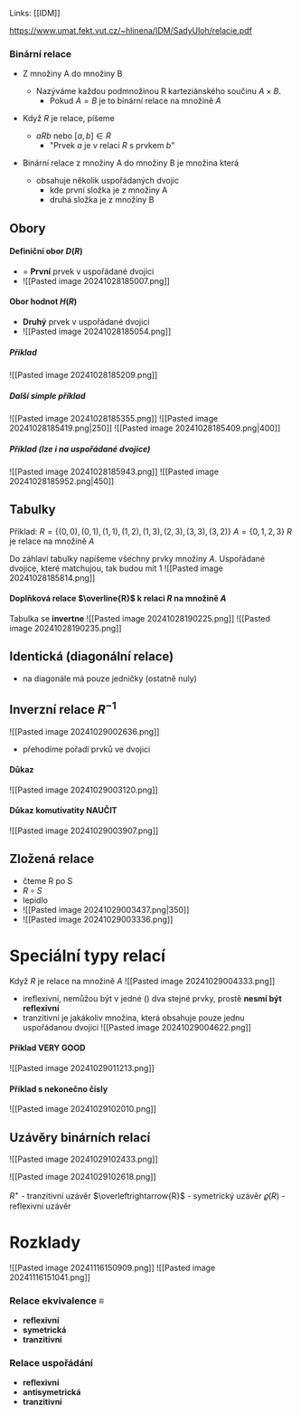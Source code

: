Links: [[IDM]]

https://www.umat.fekt.vut.cz/~hlinena/IDM/SadyUloh/relacie.pdf
### Binární relace
- Z množiny A do množiny B
	- Nazýváme každou podmnožinou R karteziánského součinu $A \times B$.
		- Pokud $A = B$ je to binární relace na množině $A$
- Když $R$ je relace, píšeme 
	- $aRb$ nebo $[a,b] \in R$
		- "Prvek $a$ je v relaci $R$ s prvkem $b$"

- Binární relace z množiny A do množiny B je množina která
	- obsahuje několik uspořádaných dvojic
		- kde první složka je z množiny A
		- druhá složka je z množiny B
		
## Obory
#### Definiční obor $D(R)$
- = **První** prvek v uspořádané dvojici
- ![[Pasted image 20241028185007.png]]

#### Obor hodnot $H(R)$
- **Druhý** prvek v uspořádané dvojici
- ![[Pasted image 20241028185054.png]]

##### Příklad
![[Pasted image 20241028185209.png]]

##### Další simple příklad
![[Pasted image 20241028185355.png]]
![[Pasted image 20241028185419.png|250]]
![[Pasted image 20241028185409.png|400]]

##### Příklad (lze i na uspořádané dvojice)
![[Pasted image 20241028185943.png]]
![[Pasted image 20241028185952.png|450]]

## Tabulky
Příklad: 
$R = \{(0, 0), (0, 1), (1, 1), (1, 2), (1, 3), (2, 3), (3, 3), (3, 2)\}$
$A = \{0, 1, 2, 3\}$
$R$ je relace na množině $A$

Do záhlaví tabulky napíšeme všechny prvky množiny $A$. 
Uspořádané dvojice, které matchujou, tak budou mít 1
![[Pasted image 20241028185814.png]]

#### Doplňková relace $\overline{R}$ k relaci $R$ na množině $A$
Tabulka se **invertne**
![[Pasted image 20241028190225.png]]
![[Pasted image 20241028190235.png]]

## Identická (diagonální relace)
- na diagonále má pouze jedničky (ostatně nuly)

## Inverzní relace $R^{-1}$
![[Pasted image 20241029002636.png]]
- přehodíme pořadí prvků ve dvojici
#### Důkaz
![[Pasted image 20241029003120.png]]

#### Důkaz komutivatity NAUČIT
![[Pasted image 20241029003907.png]]

## Zložená relace 
- čteme R po S
- $R \circ S$
- lepidlo
- ![[Pasted image 20241029003437.png|350]]
- ![[Pasted image 20241029003336.png]]

# Speciální typy relací
Když $R$ je relace na množině $A$
![[Pasted image 20241029004333.png]]
- ireflexivní, nemůžou být v jedné () dva stejné prvky, prostě **nesmí být reflexivní**
- tranzitivní je jakákoliv množina, která obsahuje pouze jednu uspořádanou dvojici
![[Pasted image 20241029004622.png]]

#### Příklad VERY GOOD
![[Pasted image 20241029011213.png]]

#### Příklad s nekonečno čísly
![[Pasted image 20241029102010.png]]

## Uzávěry binárních relací
![[Pasted image 20241029102433.png]]

![[Pasted image 20241029102618.png]]

$R^+$ - tranzitivní uzávěr
$\overleftrightarrow{R}$ - symetrický uzávěr
$\varrho(R)$ - reflexivní uzávěr

# Rozklady
![[Pasted image 20241116150909.png]]
![[Pasted image 20241116151041.png]]

### Relace ekvivalence $\equiv$
- **reflexivní**
- **symetrická**
- **tranzitivní**

### Relace uspořádání
- **reflexivní**
- **antisymetrická**
- **tranzitivní**


